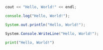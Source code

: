 ```C++
cout << "Hello, World!" << endl;
```

```TypeScript
console.log("Hello, World!");
```

```Java
System.out.println("Hello, World!");
```

```C#
System.Console.WriteLine("Hello, World!");
```

```Python
print("Hello, World!")
```
